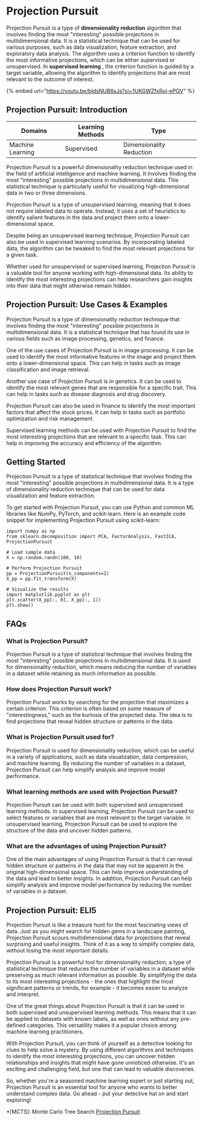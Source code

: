 # Projection Pursuit

Projection Pursuit is a type of **dimensionality reduction** algorithm that involves finding the most "interesting" possible projections in multidimensional data. It is a statistical technique that can be used for various purposes, such as data visualization, feature extraction, and exploratory data analysis. The algorithm uses a criterion function to identify the most informative projections, which can be either supervised or unsupervised. In **supervised learning** , the criterion function is guided by a target variable, allowing the algorithm to identify projections that are most relevant to the outcome of interest.

{% embed url="https://youtu.be/bIdsNUB6sJs?si=1UKGWZfxRuj-ePGV" %}

## Projection Pursuit: Introduction

| Domains          | Learning Methods | Type                     |
| ---------------- | ---------------- | ------------------------ |
| Machine Learning | Supervised       | Dimensionality Reduction |

Projection Pursuit is a powerful dimensionality reduction technique used in the field of artificial intelligence and machine learning. It involves finding the most "interesting" possible projections in multidimensional data. This statistical technique is particularly useful for visualizing high-dimensional data in two or three dimensions.

Projection Pursuit is a type of unsupervised learning, meaning that it does not require labeled data to operate. Instead, it uses a set of heuristics to identify salient features in the data and project them onto a lower- dimensional space.

Despite being an unsupervised learning technique, Projection Pursuit can also be used in supervised learning scenarios. By incorporating labeled data, the algorithm can be tweaked to find the most relevant projections for a given task.

Whether used for unsupervised or supervised learning, Projection Pursuit is a valuable tool for anyone working with high-dimensional data. Its ability to identify the most interesting projections can help researchers gain insights into their data that might otherwise remain hidden.

## Projection Pursuit: Use Cases & Examples

Projection Pursuit is a type of dimensionality reduction technique that involves finding the most "interesting" possible projections in multidimensional data. It is a statistical technique that has found its use in various fields such as image processing, genetics, and finance.

One of the use cases of Projection Pursuit is in image processing. It can be used to identify the most informative features in the image and project them onto a lower-dimensional space. This can help in tasks such as image classification and image retrieval.

Another use case of Projection Pursuit is in genetics. It can be used to identify the most relevant genes that are responsible for a specific trait. This can help in tasks such as disease diagnosis and drug discovery.

Projection Pursuit can also be used in finance to identify the most important factors that affect the stock prices. It can help in tasks such as portfolio optimization and risk management.

Supervised learning methods can be used with Projection Pursuit to find the most interesting projections that are relevant to a specific task. This can help in improving the accuracy and efficiency of the algorithm.

## Getting Started

Projection Pursuit is a type of statistical technique that involves finding the most "interesting" possible projections in multidimensional data. It is a type of dimensionality reduction technique that can be used for data visualization and feature extraction.

To get started with Projection Pursuit, you can use Python and common ML libraries like NumPy, PyTorch, and scikit-learn. Here is an example code snippet for implementing Projection Pursuit using scikit-learn:

```
import numpy as np
from sklearn.decomposition import PCA, FactorAnalysis, FastICA, ProjectionPursuit

# Load sample data
X = np.random.randn(100, 10)

# Perform Projection Pursuit
pp = ProjectionPursuit(n_components=2)
X_pp = pp.fit_transform(X)

# Visualize the results
import matplotlib.pyplot as plt
plt.scatter(X_pp[:, 0], X_pp[:, 1])
plt.show()

```

## FAQs

### What is Projection Pursuit?

Projection Pursuit is a type of statistical technique that involves finding the most "interesting" possible projections in multidimensional data. It is used for dimensionality reduction, which means reducing the number of variables in a dataset while retaining as much information as possible.

### How does Projection Pursuit work?

Projection Pursuit works by searching for the projection that maximizes a certain criterion. This criterion is often based on some measure of "interestingness," such as the kurtosis of the projected data. The idea is to find projections that reveal hidden structure or patterns in the data.

### What is Projection Pursuit used for?

Projection Pursuit is used for dimensionality reduction, which can be useful in a variety of applications, such as data visualization, data compression, and machine learning. By reducing the number of variables in a dataset, Projection Pursuit can help simplify analysis and improve model performance.

### What learning methods are used with Projection Pursuit?

Projection Pursuit can be used with both supervised and unsupervised learning methods. In supervised learning, Projection Pursuit can be used to select features or variables that are most relevant to the target variable. In unsupervised learning, Projection Pursuit can be used to explore the structure of the data and uncover hidden patterns.

### What are the advantages of using Projection Pursuit?

One of the main advantages of using Projection Pursuit is that it can reveal hidden structure or patterns in the data that may not be apparent in the original high-dimensional space. This can help improve understanding of the data and lead to better insights. In addition, Projection Pursuit can help simplify analysis and improve model performance by reducing the number of variables in a dataset.

## Projection Pursuit: ELI5

Projection Pursuit is like a treasure hunt for the most fascinating views of data. Just as you might search for hidden gems in a landscape painting, Projection Pursuit scours multidimensional data for projections that reveal surprising and useful insights. Think of it as a way to simplify complex data, without losing the most important details.

Projection Pursuit is a powerful tool for dimensionality reduction, a type of statistical technique that reduces the number of variables in a dataset while preserving as much relevant information as possible. By simplifying the data to its most interesting projections - the ones that highlight the most significant patterns or trends, for example - it becomes easier to analyze and interpret.

One of the great things about Projection Pursuit is that it can be used in both supervised and unsupervised learning methods. This means that it can be applied to datasets with known labels, as well as ones without any pre-defined categories. This versatility makes it a popular choice among machine learning practitioners.

With Projection Pursuit, you can think of yourself as a detective looking for clues to help solve a mystery. By using different algorithms and techniques to identify the most interesting projections, you can uncover hidden relationships and insights that might have gone unnoticed otherwise. It's an exciting and challenging field, but one that can lead to valuable discoveries.

So, whether you're a seasoned machine learning expert or just starting out, Projection Pursuit is an essential tool for anyone who wants to better understand complex data. Go ahead - put your detective hat on and start exploring!

\*\[MCTS]: Monte Carlo Tree Search [Projection Pursuit](https://serp.ai/projection-pursuit/)
